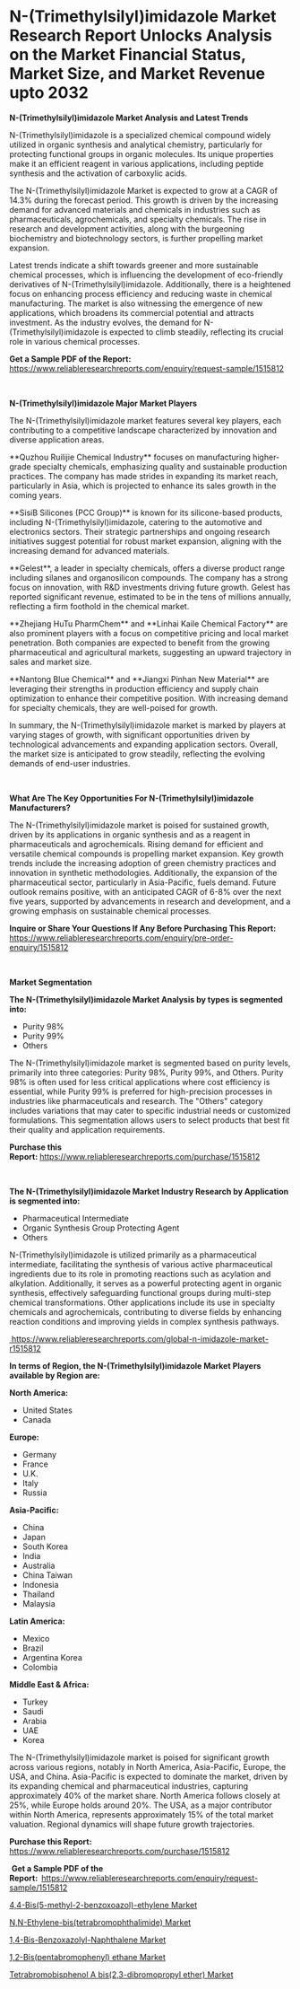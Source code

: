 <p><h1>N-(Trimethylsilyl)imidazole Market Research Report Unlocks Analysis on the Market Financial Status, Market Size, and Market Revenue upto 2032</h1></p><p><strong>N-(Trimethylsilyl)imidazole Market Analysis and Latest Trends</strong></p>
<p><p>N-(Trimethylsilyl)imidazole is a specialized chemical compound widely utilized in organic synthesis and analytical chemistry, particularly for protecting functional groups in organic molecules. Its unique properties make it an efficient reagent in various applications, including peptide synthesis and the activation of carboxylic acids.</p><p>The N-(Trimethylsilyl)imidazole Market is expected to grow at a CAGR of 14.3% during the forecast period. This growth is driven by the increasing demand for advanced materials and chemicals in industries such as pharmaceuticals, agrochemicals, and specialty chemicals. The rise in research and development activities, along with the burgeoning biochemistry and biotechnology sectors, is further propelling market expansion. </p><p>Latest trends indicate a shift towards greener and more sustainable chemical processes, which is influencing the development of eco-friendly derivatives of N-(Trimethylsilyl)imidazole. Additionally, there is a heightened focus on enhancing process efficiency and reducing waste in chemical manufacturing. The market is also witnessing the emergence of new applications, which broadens its commercial potential and attracts investment. As the industry evolves, the demand for N-(Trimethylsilyl)imidazole is expected to climb steadily, reflecting its crucial role in various chemical processes.</p></p>
<p><strong>Get a Sample PDF of the Report:&nbsp;</strong> <a href="https://www.reliableresearchreports.com/enquiry/request-sample/1515812?utm_campaign=13&utm_medium=2&utm_source=Github&utm_content=ia&utm_term=29032025&utm_id=n-trimethylsilylimidazole">https://www.reliableresearchreports.com/enquiry/request-sample/1515812</a></p>
<p>&nbsp;</p>
<p><strong>N-(Trimethylsilyl)imidazole Major Market Players</strong></p>
<p><p>The N-(Trimethylsilyl)imidazole market features several key players, each contributing to a competitive landscape characterized by innovation and diverse application areas. </p><p>**Quzhou Ruilijie Chemical Industry** focuses on manufacturing higher-grade specialty chemicals, emphasizing quality and sustainable production practices. The company has made strides in expanding its market reach, particularly in Asia, which is projected to enhance its sales growth in the coming years.</p><p>**SisiB Silicones (PCC Group)** is known for its silicone-based products, including N-(Trimethylsilyl)imidazole, catering to the automotive and electronics sectors. Their strategic partnerships and ongoing research initiatives suggest potential for robust market expansion, aligning with the increasing demand for advanced materials.</p><p>**Gelest**, a leader in specialty chemicals, offers a diverse product range including silanes and organosilicon compounds. The company has a strong focus on innovation, with R&D investments driving future growth. Gelest has reported significant revenue, estimated to be in the tens of millions annually, reflecting a firm foothold in the chemical market.</p><p>**Zhejiang HuTu PharmChem** and **Linhai Kaile Chemical Factory** are also prominent players with a focus on competitive pricing and local market penetration. Both companies are expected to benefit from the growing pharmaceutical and agricultural markets, suggesting an upward trajectory in sales and market size.</p><p>**Nantong Blue Chemical** and **Jiangxi Pinhan New Material** are leveraging their strengths in production efficiency and supply chain optimization to enhance their competitive position. With increasing demand for specialty chemicals, they are well-poised for growth.</p><p>In summary, the N-(Trimethylsilyl)imidazole market is marked by players at varying stages of growth, with significant opportunities driven by technological advancements and expanding application sectors. Overall, the market size is anticipated to grow steadily, reflecting the evolving demands of end-user industries.</p></p>
<p>&nbsp;</p>
<p><strong>What Are The Key Opportunities For N-(Trimethylsilyl)imidazole Manufacturers?</strong></p>
<p><p>The N-(Trimethylsilyl)imidazole market is poised for sustained growth, driven by its applications in organic synthesis and as a reagent in pharmaceuticals and agrochemicals. Rising demand for efficient and versatile chemical compounds is propelling market expansion. Key growth trends include the increasing adoption of green chemistry practices and innovation in synthetic methodologies. Additionally, the expansion of the pharmaceutical sector, particularly in Asia-Pacific, fuels demand. Future outlook remains positive, with an anticipated CAGR of 6-8% over the next five years, supported by advancements in research and development, and a growing emphasis on sustainable chemical processes.</p></p>
<p><strong>Inquire or Share Your Questions If Any Before Purchasing This Report:</strong> <a href="https://www.reliableresearchreports.com/enquiry/pre-order-enquiry/1515812?utm_campaign=13&utm_medium=2&utm_source=Github&utm_content=ia&utm_term=29032025&utm_id=n-trimethylsilylimidazole">https://www.reliableresearchreports.com/enquiry/pre-order-enquiry/1515812</a></p>
<p>&nbsp;</p>
<p><strong>Market Segmentation</strong></p>
<p><strong>The N-(Trimethylsilyl)imidazole Market Analysis by types is segmented into:</strong></p>
<p><ul><li>Purity 98%</li><li>Purity 99%</li><li>Others</li></ul></p>
<p><p>The N-(Trimethylsilyl)imidazole market is segmented based on purity levels, primarily into three categories: Purity 98%, Purity 99%, and Others. Purity 98% is often used for less critical applications where cost efficiency is essential, while Purity 99% is preferred for high-precision processes in industries like pharmaceuticals and research. The "Others" category includes variations that may cater to specific industrial needs or customized formulations. This segmentation allows users to select products that best fit their quality and application requirements.</p></p>
<p><strong>Purchase this Report:&nbsp;</strong><a href="https://www.reliableresearchreports.com/purchase/1515812?utm_campaign=13&utm_medium=2&utm_source=Github&utm_content=ia&utm_term=29032025&utm_id=n-trimethylsilylimidazole">https://www.reliableresearchreports.com/purchase/1515812</a></p>
<p>&nbsp;</p>
<p><strong>The N-(Trimethylsilyl)imidazole Market Industry Research by Application is segmented into:</strong></p>
<p><ul><li>Pharmaceutical Intermediate</li><li>Organic Synthesis Group Protecting Agent</li><li>Others</li></ul></p>
<p><p>N-(Trimethylsilyl)imidazole is utilized primarily as a pharmaceutical intermediate, facilitating the synthesis of various active pharmaceutical ingredients due to its role in promoting reactions such as acylation and alkylation. Additionally, it serves as a powerful protecting agent in organic synthesis, effectively safeguarding functional groups during multi-step chemical transformations. Other applications include its use in specialty chemicals and agrochemicals, contributing to diverse fields by enhancing reaction conditions and improving yields in complex synthesis pathways.</p></p>
<p><a href="https://www.reliableresearchreports.com/global-n-imidazole-market-r1515812?utm_campaign=13&utm_medium=2&utm_source=Github&utm_content=ia&utm_term=29032025&utm_id=n-trimethylsilylimidazole">&nbsp;https://www.reliableresearchreports.com/global-n-imidazole-market-r1515812</a></p>
<p><strong>In terms of Region, the N-(Trimethylsilyl)imidazole Market Players available by Region are:</strong></p>
<p>
    <p> <strong> North America: </strong>
        <ul>
            <li>United States</li>
            <li>Canada</li>
        </ul>
        </p> 
    <p> <strong> Europe: </strong>
        <ul>
            <li>Germany</li>
            <li>France</li>
            <li>U.K.</li>
            <li>Italy</li>
            <li>Russia</li>
        </ul>
        </p> 
    <p> <strong> Asia-Pacific: </strong>
        <ul>
            <li>China</li>
            <li>Japan</li>
            <li>South Korea</li>
            <li>India</li>
            <li>Australia</li>
            <li>China Taiwan</li>
            <li>Indonesia</li>
            <li>Thailand</li>
            <li>Malaysia</li>
        </ul>
        </p> 
    <p> <strong> Latin America: </strong>
        <ul>
            <li>Mexico</li>
            <li>Brazil</li>
            <li>Argentina Korea</li>
            <li>Colombia</li>
        </ul>
        </p> 
    <p> <strong> Middle East & Africa: </strong>
        <ul>
            <li>Turkey</li>
            <li>Saudi</li>
            <li>Arabia</li>
            <li>UAE</li>
            <li>Korea</li>
        </ul>
    </p>
    </p>
<p><p>The N-(Trimethylsilyl)imidazole market is poised for significant growth across various regions, notably in North America, Asia-Pacific, Europe, the USA, and China. Asia-Pacific is expected to dominate the market, driven by its expanding chemical and pharmaceutical industries, capturing approximately 40% of the market share. North America follows closely at 25%, while Europe holds around 20%. The USA, as a major contributor within North America, represents approximately 15% of the total market valuation. Regional dynamics will shape future growth trajectories.</p></p>
<p><strong>Purchase this Report: </strong><a href="https://www.reliableresearchreports.com/purchase/1515812?utm_campaign=13&utm_medium=2&utm_source=Github&utm_content=ia&utm_term=29032025&utm_id=n-trimethylsilylimidazole">https://www.reliableresearchreports.com/purchase/1515812</a></p>
<p>&nbsp;<strong>Get a Sample PDF of the Report:&nbsp;&nbsp;</strong><a href="https://www.reliableresearchreports.com/enquiry/request-sample/1515812?utm_campaign=13&utm_medium=2&utm_source=Github&utm_content=ia&utm_term=29032025&utm_id=n-trimethylsilylimidazole">https://www.reliableresearchreports.com/enquiry/request-sample/1515812</a></p>
<p><strong></strong></p>
<p><p><a href="https://github.com/donsonjupa/Market-Research-Report-List-1/blob/main/44-bis5-methyl-2-benzoxoazol-ethylene-market.md?utm_campaign=13&utm_medium=2&utm_source=Github&utm_content=ia&utm_term=29032025&utm_id=n-trimethylsilylimidazole">4,4-Bis(5-methyl-2-benzoxoazol)-ethylene Market</a></p><p><a href="https://github.com/roehrtizonov/Market-Research-Report-List-1/blob/main/nn-ethylene-bistetrabromophthalimide-market.md?utm_campaign=13&utm_medium=2&utm_source=Github&utm_content=ia&utm_term=29032025&utm_id=n-trimethylsilylimidazole">N,N-Ethylene-bis(tetrabromophthalimide) Market</a></p><p><a href="https://github.com/welidaeisya/Market-Research-Report-List-1/blob/main/14-bis-benzoxazolyl-naphthalene-market.md?utm_campaign=13&utm_medium=2&utm_source=Github&utm_content=ia&utm_term=29032025&utm_id=n-trimethylsilylimidazole">1,4-Bis-Benzoxazolyl-Naphthalene Market</a></p><p><a href="https://github.com/sgroitrieu7f/Market-Research-Report-List-1/blob/main/12-bispentabromophenyl-ethane-market.md?utm_campaign=13&utm_medium=2&utm_source=Github&utm_content=ia&utm_term=29032025&utm_id=n-trimethylsilylimidazole">1,2-Bis(pentabromophenyl) ethane Market</a></p><p><a href="https://github.com/zhininzacher/Market-Research-Report-List-1/blob/main/tetrabromobisphenol-a-bis23-dibromopropyl-ether-market.md?utm_campaign=13&utm_medium=2&utm_source=Github&utm_content=ia&utm_term=29032025&utm_id=n-trimethylsilylimidazole">Tetrabromobisphenol A bis(2,3-dibromopropyl ether) Market</a></p></p>